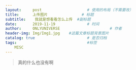 ```yaml
---
layout:     post                    # 使用的布局（不需要改）
title:      上传图片               # 标题 
subtitle:    我就是想看看怎么上传  #副标题
date:       2019-11-19              # 时间
author:     ONLYUNIVERSE                      # 作者
header-img: Img/Img1.jpg    #这篇文章标题背景图片
catalog: true                       # 是否归档
tags:                               #标签
    MISC
---
```


>真的什么也没有啊
